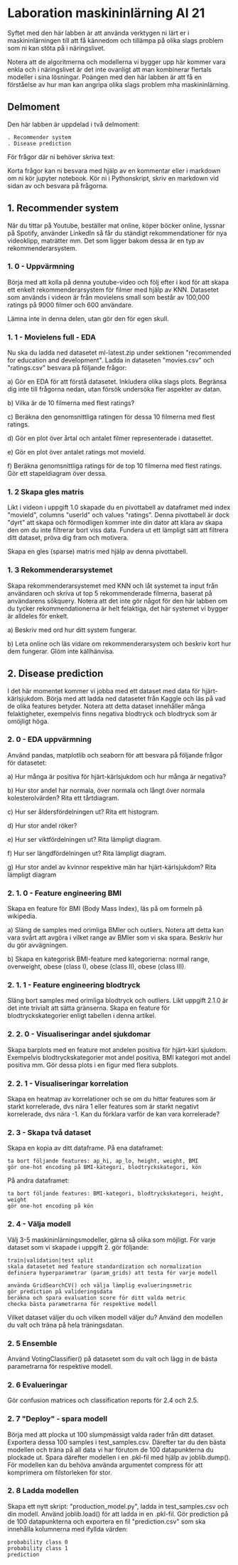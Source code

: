 # Laboration maskininlärning AI 21

Syftet med den här labben är att använda verktygen ni lärt er i maskininlärningen till att få kännedom och
tillämpa på olika slags problem som ni kan stöta på i näringslivet.

Notera att de algoritmerna och modellerna vi bygger upp här kommer vara enkla och i näringslivet är det
inte ovanligt att man kombinerar flertals modeller i sina lösningar. Poängen med den här labben är att få en
förståelse av hur man kan angripa olika slags problem mha maskininlärning.

## Delmoment

Den här labben är uppdelad i två delmoment:

```
 . Recommender system
 . Disease prediction
```
För frågor där ni behöver skriva text:

Korta frågor kan ni besvara med hjälp av en kommentar eller i markdown om ni kör jupyter notebook. Kör ni i
Pythonskript, skriv en markdown vid sidan av och besvara på frågorna.

## 1. Recommender system

När du tittar på Youtube, beställer mat online, köper böcker online, lyssnar på Spotify, använder LinkedIn så
får du ständigt rekommendationer för nya videoklipp, maträtter mm. Det som ligger bakom dessa är en typ
av rekommenderarsystem.

### 1. 0 - Uppvärmning

Börja med att kolla på denna youtube-video och följ efter i kod för att skapa ett enkelt
rekommenderarsystem för filmer med hjälp av KNN. Datasetet som används i videon är från movielens small
som består av 100,000 ratings på 9000 filmer och 600 användare.

Lämna inte in denna delen, utan gör den för egen skull.

### 1. 1 - Movielens full - EDA

Nu ska du ladda ned datasetet ml-latest.zip under sektionen "recommended for education and
development". Ladda in dataseten "movies.csv" och "ratings.csv" besvara på följande frågor:

a) Gör en EDA för att förstå datasetet. Inkludera olika slags plots. Begränsa dig inte till frågorna nedan,
utan försök undersöka fler aspekter av datan.

b) Vilka är de 10 filmerna med flest ratings?

c) Beräkna den genomsnittliga ratingen för dessa 10 filmerna med flest ratings.


d) Gör en plot över årtal och antalet filmer representerade i datasettet.

e) Gör en plot över antalet ratings mot movieId.

f) Beräkna genomsnittliga ratings för de top 10 filmerna med flest ratings. Gör ett stapeldiagram över
dessa.

### 1. 2 Skapa gles matris

Likt i videon i uppgift 1.0 skapade du en pivottabell av dataframet med index "movieId", columns "userId"
och values "ratings". Denna pivottabell är dock "dyrt" att skapa och förmodligen kommer inte din dator att
klara av skapa den om du inte filtrerar bort viss data. Fundera ut ett lämpligt sätt att filtrera ditt dataset,
pröva dig fram och motivera.

Skapa en gles (sparse) matris med hjälp av denna pivottabell.

### 1. 3 Rekommenderarsystemet

Skapa rekommenderarsystemet med KNN och låt systemet ta input från användaren och skriva ut top 5
rekommenderade filmerna, baserat på användarens sökquery. Notera att det inte gör något för den här
labben om du tycker rekommendationerna är helt felaktiga, det här systemet vi bygger är alldeles för enkelt.

a) Beskriv med ord hur ditt system fungerar.

b) Leta online och läs vidare om rekommenderarsystem och beskriv kort hur dem fungerar. Glöm inte
källhänvisa.

## 2. Disease prediction

I det här momentet kommer vi jobba med ett dataset med data för hjärt-kärlsjukdom. Börja med att ladda
ned datasetet från Kaggle och läs på vad de olika features betyder. Notera att detta dataset innehåller
många felaktigheter, exempelvis finns negativa blodtryck och blodtryck som är omöjligt höga.

### 2. 0 - EDA uppvärmning

Använd pandas, matplotlib och seaborn för att besvara på följande frågor för datasetet:

a) Hur många är positiva för hjärt-kärlsjukdom och hur många är negativa?

b) Hur stor andel har normala, över normala och långt över normala kolesterolvärden? Rita ett tårtdiagram.

c) Hur ser åldersfördelningen ut? Rita ett histogram.

d) Hur stor andel röker?

e) Hur ser viktfördelningen ut? Rita lämpligt diagram.

f) Hur ser längdfördelningen ut? Rita lämpligt diagram.


g) Hur stor andel av kvinnor respektive män har hjärt-kärlsjukdom? Rita lämpligt diagram

### 2. 1. 0 - Feature engineering BMI

Skapa en feature för BMI (Body Mass Index), läs på om formeln på wikipedia.

a) Släng de samples med orimliga BMIer och outliers. Notera att detta kan vara svårt att avgöra i vilket
range av BMIer som vi ska spara. Beskriv hur du gör avvägningen.

b) Skapa en kategorisk BMI-feature med kategorierna: normal range, overweight, obese (class I), obese
(class II), obese (class III).

### 2. 1. 1 - Feature engineering blodtryck

Släng bort samples med orimliga blodtryck och outliers. Likt uppgift 2.1.0 är det inte trivialt att sätta
gränserna. Skapa en feature för blodtryckskategorier enligt tabellen i denna artikel.

### 2. 2. 0 - Visualiseringar andel sjukdomar

Skapa barplots med en feature mot andelen positiva för hjärt-kärl sjukdom. Exempelvis blodtryckskategorier
mot andel positiva, BMI kategori mot andel positiva mm. Gör dessa plots i en figur med flera subplots.

### 2. 2. 1 - Visualiseringar korrelation

Skapa en heatmap av korrelationer och se om du hittar features som är starkt korrelerade, dvs nära 1 eller
features som är starkt negativt korrelerade, dvs nära -1. Kan du förklara varför de kan vara korrelerade?

### 2. 3 - Skapa två dataset

Skapa en kopia av ditt dataframe. På ena dataframet:

```
ta bort följande features: ap_hi, ap_lo, height, weight, BMI
gör one-hot encoding på BMI-kategori, blodtryckskategori, kön
```
På andra dataframet:

```
ta bort följande features: BMI-kategori, blodtryckskategori, height, weight
gör one-hot encoding på kön
```
### 2. 4 - Välja modell

Välj 3-5 maskininlärningsmodeller, gärna så olika som möjligt. För varje dataset som vi skapade i uppgift 2.
gör följande:

```
train|validation|test split
skala datasetet med feature standardization och normalization
definiera hyperparametrar (param_grids) att testa för varje modell
```

```
använda GridSearchCV() och välja lämplig evalueringsmetric
gör prediction på valideringsdata
beräkna och spara evaluation score för ditt valda metric
checka bästa parametrarna för respektive modell
```
Vilket dataset väljer du och vilken modell väljer du? Använd den modellen du valt och träna på hela
träningsdatan.

### 2. 5 Ensemble

Använd VotingClassifier() på datasetet som du valt och lägg in de bästa parametrarna för respektive
modell.

### 2. 6 Evalueringar

Gör confusion matrices och classification reports för 2.4 och 2.5.

### 2. 7 "Deploy" - spara modell

Börja med att plocka ut 100 slumpmässigt valda rader från ditt dataset. Exportera dessa 100 samples i
test_samples.csv. Därefter tar du den bästa modellen och träna på all data vi har förutom de 100
datapunkterna du plockade ut. Spara därefter modellen i en .pkl-fil med hjälp av joblib.dump(). För
modellen kan du behöva använda argumentet compress för att komprimera om filstorleken för stor.

### 2. 8 Ladda modellen

Skapa ett nytt skript: "production_model.py", ladda in test_samples.csv och din modell. Använd
joblib.load() för att ladda in en .pkl-fil. Gör prediction på de 100 datapunkterna och exportera en fil
"prediction.csv" som ska innehålla kolumnerna med ifyllda värden:

```
probability class 0
probability class 1
prediction
```